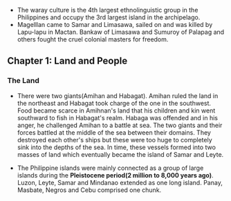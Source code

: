 - The waray culture is the 4th largest ethnolinguistic group in the Philippines and occupy the 3rd largest island in the archipelago.
- Magelllan came to Samar and Limasawa, sailed on and was killed by Lapu-lapu in Mactan. Bankaw of Limasawa and Sumuroy of Palapag and others fought the cruel colonial masters for freedom. 

## Chapter 1: Land and People

### The Land
- There were two giants(Amihan and Habagat). Amihan ruled the land in the northeast and Habagat took charge of the one in the southwest. Food became scarce in Amihnan's land that his children and kin went southward to fish in Habagat's realm. Habaga was offended and in his anger, he challenged Amihan to a battle at sea. The two giants and their forces battled at the middle of the sea between their domains. They destroyed each other's ships but these were too huge to completely sink into the depths of the sea. In time, these vessels formed into two masses of land which eventually became the island of Samar and Leyte.

- The Philippine islands were mainly connected as a group of large islands during the **Pleistocene period(2 million to 8,000 years ago)**. Luzon, Leyte, Samar and Mindanao extended as one long island. Panay, Masbate, Negros and Cebu comprised one chunk.